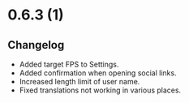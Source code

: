 # 0.6.3 (1)

## Changelog

-   Added target FPS to Settings.
-   Added confirmation when opening social links.
-   Increased length limit of user name.
-   Fixed translations not working in various places.
